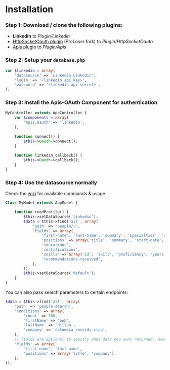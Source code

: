 # Installation

### Step 1: Download / clone the following plugins: 

 * **LinkedIn** to _Plugin/Linkedin_
 * [HttpSocketOauth plugin](https://github.com/ProLoser/http_socket_oauth) (ProLoser fork) to _Plugin/HttpSocketOauth_
 * [Apis plugin](https://github.com/ProLoser/CakePHP-Api-Datasources) to _Plugin/Apis_

### Step 2: Setup your `database.php`

```php
var $linkedin = array(
	'datasource' => 'Linkedin.Linkedin',
	'login' => '<linkedin api key>',
	'password' => '<linkedin api secret>',
);
```

### Step 3: Install the Apis-OAuth Component for authentication

```php
MyController extends AppController {
	var $components = array(
		'Apis.Oauth' => 'linkedin',
	);
	
	function connect() {
		$this->Oauth->connect();
	}
	
	function linkedin_callback() {
		$this->Oauth->callback();
	}
}
```

### Step 4: Use the datasource normally 
Check the [wiki](https://github.com/ProLoser/CakePHP-LinkedIn/wiki) for available commands & usage

```php
Class MyModel extends AppModel {

	function readProfile() {
		$this->setDataSource('linkedin');
		$data = $this->find('all', array(
			'path' => 'people/~',
			'fields' => array(
				'first-name', 'last-name', 'summary', 'specialties', 'associations', 'honors', 'interests', 'twitter-accounts', 
				'positions' => array('title', 'summary', 'start-date', 'end-date', 'is-current', 'company'), 
				'educations', 
				'certifications',
				'skills' => array('id', 'skill', 'proficiency', 'years'), 
				'recommendations-received',
			),
		));
		$this->setDataSource('default');
	}
}
```

You can also pass search parameters to certain endpoints:

```php
$data = $this->find('all', array(
	'path' => 'people-search',
	'conditions' => array(
		'count' => 500,
		'firstName' => 'bob',
		'lastName' => 'dillan',
		'company' => 'columbia records club',
	),
	// fields are optional to specify what data you want returned. [Here is a list for reference](https://developer.linkedin.com/documents/profile-fields)
	'fields' => array(
		'first-name', 'last-name',
		'positions' => array('title', 'company'),
	),
));
```